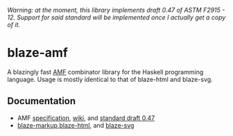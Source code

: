 *Warning: at the moment, this library implements draft 0.47 of ASTM F2915 - 12. Support for said standard will be implemented once I actually get a copy of it.*

# blaze-amf

A  blazingly fast [AMF](http://en.wikipedia.org/wiki/Additive_Manufacturing_File_Format) combinator library for the Haskell programming language. Usage is mostly identical to that of blaze-html and blaze-svg.

## Documentation

  * AMF [specification](http://www.astm.org/Standards/F2915.htm), [wiki](http://amf.wikispaces.com/), and [standard draft 0.47](http://creativemachines.cornell.edu/sites/default/files/AMF_V0.47.pdf)
  * [blaze-markup](http://hackage.haskell.org/package/blaze-markup),[blaze-html](http://hackage.haskell.org/package/blaze-html), and [blaze-svg](http://hackage.haskell.org/package/blaze-svg)
